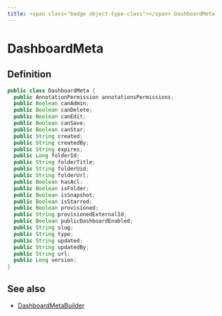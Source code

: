 ```yaml
---
title: <span class="badge object-type-class"></span> DashboardMeta
---
```

# <span class="badge object-type-class"></span> DashboardMeta

## Definition

```java
public class DashboardMeta {
  public AnnotationPermission annotationsPermissions;
  public Boolean canAdmin;
  public Boolean canDelete;
  public Boolean canEdit;
  public Boolean canSave;
  public Boolean canStar;
  public String created;
  public String createdBy;
  public String expires;
  public Long folderId;
  public String folderTitle;
  public String folderUid;
  public String folderUrl;
  public Boolean hasAcl;
  public Boolean isFolder;
  public Boolean isSnapshot;
  public Boolean isStarred;
  public Boolean provisioned;
  public String provisionedExternalId;
  public Boolean publicDashboardEnabled;
  public String slug;
  public String type;
  public String updated;
  public String updatedBy;
  public String url;
  public Long version;
}
```
## See also

 * <span class="badge builder"></span> [DashboardMetaBuilder](./builder-DashboardMetaBuilder.md)
